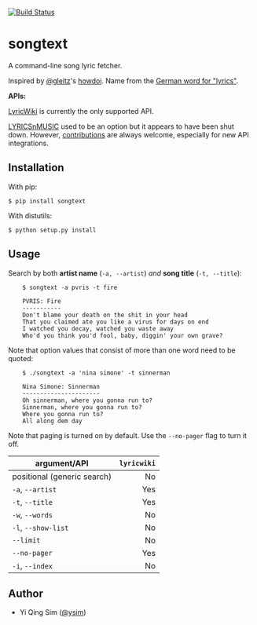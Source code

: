 [![Build Status](https://travis-ci.org/ysim/songtext.svg?branch=master)](https://travis-ci.org/ysim/songtext)

# songtext

A command-line song lyric fetcher.

Inspired by [@gleitz](https://twitter.com/gleitz)'s
[howdoi](https://github.com/gleitz/howdoi). Name from the [German word for
"lyrics"](http://www.dict.cc/deutsch-englisch/Songtext.html).

**APIs:**

[LyricWiki](http://api.wikia.com/wiki/LyricWiki_API/REST) is currently the
only supported API.

[LYRICSnMUSIC](http://www.lyricsnmusic.com/api) used to be an option but it
appears to have been shut down. However, [contributions](CONTRIBUTING.md)
are always welcome, especially for new API integrations.


## Installation

With pip:

    $ pip install songtext

With distutils:

    $ python setup.py install


## Usage

Search by both **artist name** (`-a, --artist`) *and* **song title**
(`-t, --title`):

        $ songtext -a pvris -t fire

        PVRIS: Fire
        -----------
        Don't blame your death on the shit in your head
        That you claimed ate you like a virus for days on end
        I watched you decay, watched you waste away
        Who'd you think you'd fool, baby, diggin' your own grave?

Note that option values that consist of more than one word need to be quoted:

        $ ./songtext -a 'nina simone' -t sinnerman

        Nina Simone: Sinnerman
        ----------------------
        Oh sinnerman, where you gonna run to?
        Sinnerman, where you gonna run to?
        Where you gonna run to?
        All along dem day

Note that paging is turned on by default. Use the `--no-pager` flag to turn
it off.


| argument/API                | `lyricwiki` |
| --------------------------  | -----------:|
| positional (generic search) | No          |
| `-a`, `--artist`            | Yes         |
| `-t`, `--title`             | Yes         |
| `-w`, `--words`             | No          |
| `-l`, `--show-list`         | No          |
| `--limit`                   | No          |
| `--no-pager`                | Yes         |
| `-i`, `--index`             | No          |


## Author

* Yi Qing Sim ([@ysim](https://github.com/ysim/))

